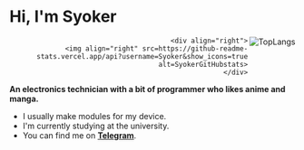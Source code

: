 # Hi, I'm Syoker

<div align="right">
    <div align="right">
        <img align="right" src=https://github-readme-stats.vercel.app/api/top-langs/?username=Syoker&layout=compact alt=TopLangs>
    </div>

    <div align="right">
        <img align="right" src=https://github-readme-stats.vercel.app/api?username=Syoker&show_icons=true alt=SyokerGitHubstats>
    </div>
</div>



**An electronics technician with a bit of programmer who likes anime and manga.**

- I usually make modules for my device.
- I'm currently studying at the university.
- You can find me on **[Telegram](https://t.me/Syoker)**.